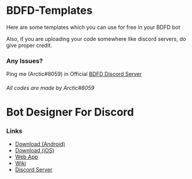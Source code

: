 # BDFD-Templates
Here are some templates which you can use for free in your BDFD bot

Also, if you are uploading your code somewhere like discord servers, do give proper credit.

### Any Issues?
Ping me (Arctic#8059) in Official [BDFD Discord Server](https://discord.gg/botdesigner)

###### All codes are made by Arctic#8059

# Bot Designer For Discord
### Links
- [Download (Android)](https://play.google.com/store/apps/details?id=com.jakubtomana.discordbotdesinger)
- [Download (iOS)](https://apps.apple.com/us/app/bot-designer-for-discord/id1495536477)
- [Web App](https://botdesignerdiscord.com/app/home)
- [Wiki](https://nilpointer-software.github.io/bdfd-wiki/foreword.html)
- [Discord Server](https://discord.gg/botdesigner)
